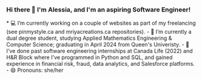 ### Hi there 👋 I'm Alessia, and I'm an aspiring Software Engineer!

<!--
**alesspanzica/alesspanzica** is a ✨ _special_ ✨ repository because its `README.md` (this file) appears on your GitHub profile. - 🌍 --!>


* 💻 I’m currently working on a couple of websites as part of my freelancing (see pinmystyle.ca and mriyacreations.ca repositories).
- 🌱 I’m currently a dual degree student, studying Applied Mathematics Engineering & Computer Science; graduating in April 2024 from Queen's Univeristy.
- 👯 I've done past software engineering internships at Canada Life (2022) and H&R Block where I've programmed in Python and SQL, and gained experience in financial risk, fraud, data analytics, and Salesforce platforms.
- 😄 Pronouns: she/her
